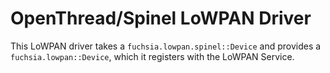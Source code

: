 OpenThread/Spinel LoWPAN Driver
===============================

This LoWPAN driver takes a `fuchsia.lowpan.spinel::Device` and provides
a `fuchsia.lowpan::Device`, which it registers with the LoWPAN Service.
